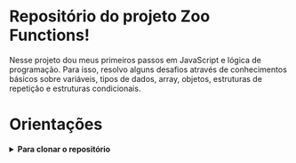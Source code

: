# Repositório do projeto Zoo Functions! 

  Nesse projeto dou meus primeiros passos em JavaScript e lógica de programação. Para isso, resolvo alguns desafios através de conhecimentos básicos sobre variáveis, tipos de dados, array, objetos, estruturas de repetição e estruturas condicionais. 

# Orientações

<details>
  <summary><strong>Para clonar o repositório</strong></summary><br />

1. Clone o repositório

  - `git clone git@github.com:renanmarquesgarcia/playground-functions.git`.
  - Entre na pasta do repositório que você acabou de clonar:
    - `cd playground-functions`
  - Crie a sua branch:
    - Exemplo: `git checkout -b joaozinho-playground-functions`

2. Instale as dependências:

  - Para isso, use o seguinte comando: `npm install`

3. Para visualizar os desafios

  - Navegue para a pasta `src` e acesse os arquivos `challenges.js` e `challenges2.js`